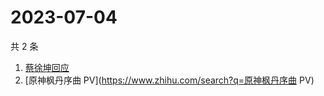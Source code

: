 # 2023-07-04

共 2 条

<!-- BEGIN ZHIHUSEARCH -->
<!-- 最后更新时间 Tue Jul 04 2023 03:08:06 GMT+0800 (China Standard Time) -->
1. [蔡徐坤回应](https://www.zhihu.com/search?q=蔡徐坤回应)
1. [原神枫丹序曲 PV](https://www.zhihu.com/search?q=原神枫丹序曲 PV)
<!-- END ZHIHUSEARCH -->
